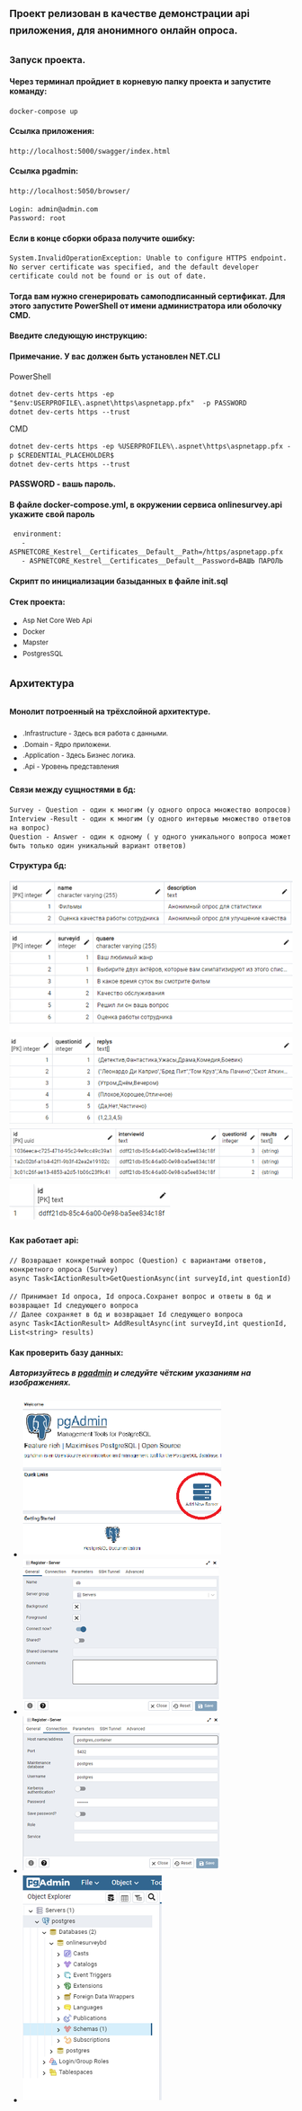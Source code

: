 ## <sup> Проект релизован в качестве демонстрации api приложения, для  анонимного онлайн опроса. </sup>
### Запуск проекта.
#### Через терминал пройдиет в корневую папку проекта и запустите команду:
```
docker-compose up
```
#### Ссылка приложения:
```
http://localhost:5000/swagger/index.html
```
#### Ссылка pgadmin:
```
http://localhost:5050/browser/

Login: admin@admin.com
Password: root
```

####  Если в конце сборки образа получите ошибку:
```
System.InvalidOperationException: Unable to configure HTTPS endpoint. No server certificate was specified, and the default developer certificate could not be found or is out of date.
```
#### Тогда вам нужно сгенерировать самоподписанный сертификат. Для этого запустите PowerShell от имени администратора или оболочку CMD.
#### Введите следующую инструкцию:
#### Примечание. У вас должен быть установлен NET.CLI
PowerShell
```
dotnet dev-certs https -ep "$env:USERPROFILE\.aspnet\https\aspnetapp.pfx"  -p PASSWORD
dotnet dev-certs https --trust
```
CMD
```
dotnet dev-certs https -ep %USERPROFILE%\.aspnet\https\aspnetapp.pfx -p $CREDENTIAL_PLACEHOLDER$
dotnet dev-certs https --trust
```
#### PASSWORD -  вашь пароль.
#### В файле docker-compose.yml, в окружении сервиса onlinesurvey.api укажите свой пароль
```
 environment:
   - ASPNETCORE_Kestrel__Certificates__Default__Path=/https/aspnetapp.pfx
   - ASPNETCORE_Kestrel__Certificates__Default__Password=ВАШЬ ПАРОЛЬ
```
#### Скрипт по инициализации базыданных в файле init.sql

#### Стек проекта:
+ <sup> Asp Net Core Web Api </sup>
+ <sup> Docker </sup>
+ <sup> Mapster </sup>
+ <sup> PostgresSQL </sup>

## <sup> Архитектура </sup>
### <sup> Монолит потроенный на трёхслойной архитектуре. </sup>
+ <sup> .Infrastructure - Здесь вся работа с данными.</sup>
+ <sup> .Domain - Ядро приложени.</sup>
+ <sup> .Application - Здесь Бизнес логика. </sup>
+ <sup> .Api - Уровень представления </sup>

#### Связи между сущностями в бд:
```
Survey - Question - один к многим (у одного опроса множество вопросов)
Interview -Result - один к многим (у одного интервью множество ответов на вопрос)
Question - Answer - один к одному ( у одного уникального вопроса может быть только один уникальный вариант ответов)
```
#### Структура бд:
 <sup> ![alt text](Img/survey.png "survey") </sup>
 <sup> ![alt text](Img/question.png "question") </sup>
 <sup> ![alt text](Img/answer.png "answer") </sup>
 <sup> ![alt text](Img/result.png "result") </sup>
 <sup> ![alt text](Img/interview.png "interview") </sup>




#### Как работает api:
```
// Возвращает конкретный вопрос (Question) с вариантами ответов, конкретного опроса (Survey)
async Task<IActionResult>GetQuestionAsync(int surveyId,int questionId)

// Принимает Id опроса, Id опроса.Сохранет вопрос и ответы в бд и возвращает Id следующего вопроса
// Далее сохраняет в бд и возвращает Id следующего вопроса
async Task<IActionResult> AddResultAsync(int surveyId,int questionId, List<string> results)
```
#### Как проверить базу данных:
##### Авторизуйтесь в [pgadmin](#Ссылка-pgadmin) и следуйте чётским указаниям на изображениях.
+ <sup> ![alt text](Img/pgadmin.png) </sup>
+ <sup> ![alt text](Img/pgadmin1.png) </sup>
+ <sup> ![alt text](Img/pgadmin2.png) </sup>
+ <sup> ![alt text](Img/pgadmin3.png) </sup>






